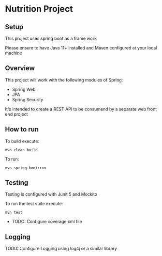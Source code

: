 # Nutrition Project

## Setup

This project uses spring boot as a frame work

Please ensure to have Java 11+ installed and Maven configured at your local machine

## Overview

This project will work with the following modules of Spring:

- Spring Web
- JPA
- Spring Security

It's intended to create a REST API to be consumend by a separate web front end project

## How to run

To build execute:

```
mvn clean build
```

To run:

```
mvn spring-boot:run
```

## Testing

Testing is configured with Junit 5 and Mockito

To run the test suite execute:

```
mvn test
```
- TODO: Configure coverage xml file

## Logging

TODO: Configure Logging using log4j or a similar library
